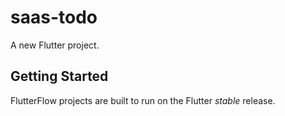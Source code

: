 # saas-todo

A new Flutter project.

## Getting Started

FlutterFlow projects are built to run on the Flutter _stable_ release.
